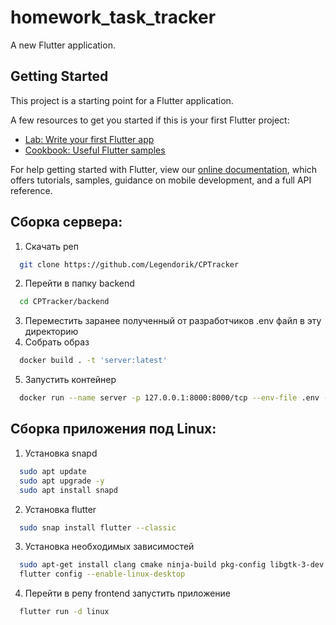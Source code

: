 # homework_task_tracker

A new Flutter application.

## Getting Started

This project is a starting point for a Flutter application.

A few resources to get you started if this is your first Flutter project:

- [Lab: Write your first Flutter app](https://flutter.dev/docs/get-started/codelab)
- [Cookbook: Useful Flutter samples](https://flutter.dev/docs/cookbook)

For help getting started with Flutter, view our
[online documentation](https://flutter.dev/docs), which offers tutorials,
samples, guidance on mobile development, and a full API reference.

## Сборка сервера:
1. Скачать реп
```bash
  git clone https://github.com/Legendorik/CPTracker
```
2. Перейти в папку backend
```bash
  cd CPTracker/backend
```
3. Переместить заранее полученный от разработчиков .env файл в эту директорию
4. Собрать образ
```bash
  docker build . -t 'server:latest'
```
5. Запустить контейнер
```bash
  docker run --name server -p 127.0.0.1:8000:8000/tcp --env-file .env -d server
```

## Сборка приложения под Linux:
1. Установка snapd
```bash
  sudo apt update
  sudo apt upgrade -y
  sudo apt install snapd
```
2. Установка flutter
```bash
  sudo snap install flutter --classic
```
3. Установка необходимых зависимостей
```bash
  sudo apt-get install clang cmake ninja-build pkg-config libgtk-3-dev -y
  flutter config --enable-linux-desktop
```
4. Перейти в репу frontend  запустить приложение
```bash
  flutter run -d linux
```